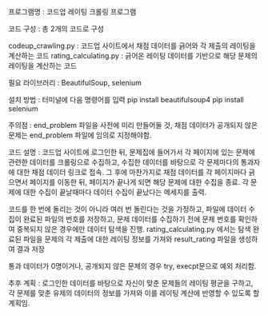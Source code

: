 프로그램명 : 코드업 레이팅 크롤링 프로그램

코드 구성 : 총 2개의 코드로 구성

codeup_crawling.py : 코드업 사이트에서 채점 데이터를 긁어와 각 제출의 레이팅을 계산하는 코드
rating_calculating.py : 긁어온 레이팅 데이터를 기반으로 해당 문제의 레이팅을 계산하는 코드

필요 라이브러리 : BeautifulSoup, selenium

설치 방법 : 터미널에 다음 명령어를 입력
pip install beautifulsoup4 
pip install selenium

주의점 : end_problem 파일을 사전에 미리 만들어둘 것, 채점 데이터가 공개되지 않은 문제는 end_problem 파일에 임의로 지정해야함.

코드 설명 : 코드업 사이트에 로그인한 뒤, 문제집에 들어가서 각 페이지에 있는 문제에 관련한 데이터를 크롤링으로 수집하고, 수집한 데이터를 바탕으로 각 문제마다의 통과자에 대한
채점 데이터 링크로 접속. 그 후에 마찬가지로 채점 데이터를 각 페이지마다 긁으면서 페이지를 이동한 뒤, 페이지가 끝나게 되면 해당 문제에 대한 수집을 종료.
각 문제에 대한 수집이 끝날때마다 데이터 수집이 끝났다는 메세지를 출력.

코드를 한 번에 돌리는 것이 아니라 여러 번 돌린다는 것을 가정하고, 파일에 데이터 수집이 완료된 파일의 번호를 저장하고, 문제 데이터를 수집하기 전에 문제 번호를 확인하여 중복되지 않은 경우에만 데이터 탐색을 진행. rating_calculating.py 에서는 탐색 완료된 파일을 문제의 각 제출에 대한 레이팅 정보를 가져와 result_rating 파일을 생성하여 결과 저장

통과 데이터가 0명이거나, 공개되지 않은 문제의 경우 try, execpt문으로 예외 처리함.


추후 계획 : 로그인한 데이터를 바탕으로 자신이 맞춘 문제들의 레이팅 평균을 구하고, 각 문제를 맞춘 유제의 데이터의 정보를 가져와 이를 레이팅 계산에 반영할 수 있도록 할 계획임.
